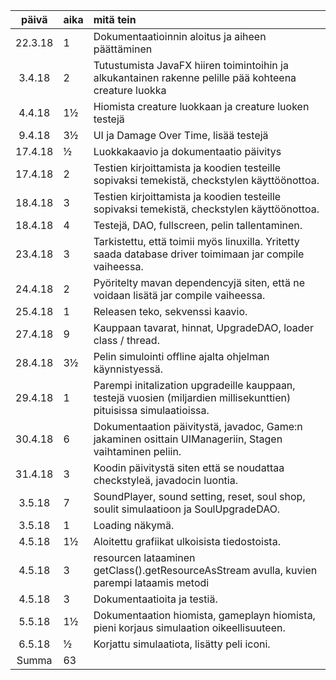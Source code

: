 ﻿| päivä | aika | mitä tein  |
| :------:|:-----| :-----|
| 22.3.18 | 1    | Dokumentaatioinnin aloitus ja aiheen päättäminen |
| 3.4.18  | 2    | Tutustumista JavaFX hiiren toimintoihin ja alkukantainen rakenne pelille pää kohteena creature luokka |
| 4.4.18  | 1½   | Hiomista creature luokkaan ja creature luoken testejä |
| 9.4.18  | 3½   | UI ja Damage Over Time, lisää testejä |
| 17.4.18 | ½    | Luokkakaavio ja dokumentaatio päivitys |
| 17.4.18 | 2    | Testien kirjoittamista ja koodien testeille sopivaksi temekistä, checkstylen käyttöönottoa. |
| 18.4.18 | 3    | Testien kirjoittamista ja koodien testeille sopivaksi temekistä, checkstylen käyttöönottoa. |
| 18.4.18 | 4    | Testejä, DAO, fullscreen, pelin tallentaminen. |
| 23.4.18 | 3    | Tarkistettu, että toimii myös linuxilla. Yritetty saada database driver toimimaan jar compile vaiheessa. |
| 24.4.18 | 2    | Pyöritelty mavan dependencyjä siten, että ne voidaan lisätä jar compile vaiheessa. |
| 25.4.18 | 1    | Releasen teko, sekvenssi kaavio. |
| 27.4.18 | 9    | Kauppaan tavarat, hinnat, UpgradeDAO, loader class / thread. |
| 28.4.18 | 3½   | Pelin simulointi offline ajalta ohjelman käynnistyessä. |
| 29.4.18 | 1    | Parempi initalization upgradeille kauppaan, testejä vuosien (miljardien millisekunttien) pituisissa simulaatioissa. |
| 30.4.18 | 6    | Dokumentaation päivitystä, javadoc, Game:n jakaminen osittain UIManageriin, Stagen vaihtaminen peliin. |
| 31.4.18 | 3    | Koodin päivitystä siten että se noudattaa checkstyleä, javadocin luontia. |
| 3.5.18  | 7    | SoundPlayer, sound setting, reset, soul shop, soulit simulaatioon ja SoulUpgradeDAO. |
| 3.5.18  | 1    | Loading näkymä. |
| 4.5.18  | 1½   | Aloitettu grafiikat ulkoisista tiedostoista. |
| 4.5.18  | 3    | resourcen lataaminen getClass().getResourceAsStream avulla, kuvien parempi lataamis metodi |
| 4.5.18  | 3    | Dokumentaatioita ja testiä. |
| 5.5.18  | 1½   | Dokumentaation hiomista, gameplayn hiomista, pieni korjaus simulaation oikeellisuuteen. |
| 6.5.18  | ½    | Korjattu simulaatiota, lisätty peli iconi. |
| Summa   | 63   |
